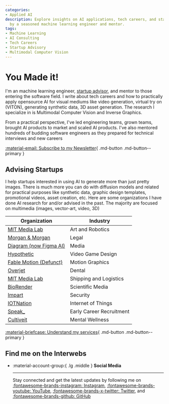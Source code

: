 ```yaml
---
categories:
- Applied AI
description: Explore insights on AI applications, tech careers, and startup advisory
  by a seasoned machine learning engineer and mentor.
tags:
- Machine Learning
- AI Consulting
- Tech Careers
- Startup Advisory
- Multimodal Computer Vision
---
```


# You Made it!

I'm an machine learning engineer, [startup advisor](./services.md), and mentor to those entering the software field. I write about tech careers and how to practically apply opensource AI for visual mediums like video generation, virtual try on (VITON), generating synthetic data, 3D asset generation. The research I specialize in is Multimodal Computer Vision and Inverse Graphics.

From a practical perspective, I've led engineering teams, grown teams, brought AI products to market and scaled AI products. I've also mentored hundreds of budding software engineers as they prepared for technical interviews and new careers

[:material-email: Subscribe to my Newsletter](https://www.dwaynekj.dev/subscribe){ .md-button .md-button--primary }


## Advising Startups

I help startups interested in using AI to generate more than just pretty images. There is much more you can do with diffusion models and related for practical purposes like synthetic data, graphic design templates, promotional videos, asset creation, etc. Here are some organizations I have done AI research for and/or advised in the past. The majority are focused on multimedia (images, vector-art, video, 3D)


| Organization                                                             | Industry                 |
|--------------------------------------------------------------------------|--------------------------|
| [MIT Media Lab](https://www.media.mit.edu/)                              | Art and Robotics         |
| [Morgan & Morgan](https://www.forthepeople.com/)                         | Legal                    |
| [Diagram (now Figma AI)](https://diagram.com)                            | Media                    |
| [Hypothetic](https://www.hypothetic.art/)                                | Video Game Design        |
| [Fable Motion (Defunct)](https://www.linkedin.com/company/fablemotion)   | Motion Graphics          |
| [Overjet](https://overjet.ai)                                            | Dental                   |
| [MIT Media Lab](https://railstate.com)                                   | Shipping and Logistics   |
| [BioRender](https://biorender.com/)                                      | Scientific Media         |
| [Impart](https://impart.security/)                                       | Security                 |
| [IOTNation](https://www.iotnation.com/)                                  | Internet of Things       |
| [Speak_](https://speak.careers/)                                         | Early Career Recruitment |
| [Cultiveit](https://www.cultiveit.io/)                                   | Mental Wellness          |


[:material-briefcase: Understand my services](./services.md){ .md-button .md-button--primary }

## Find me on the Interwebs

<div class="grid cards" markdown>

-   :material-account-group:{ .lg .middle } __Social Media__

    ---

    Stay connected and get the latest updates by following me on [:fontawesome-brands-instagram: Instagram](https://instagram.com/dwaynekj), [:fontawesome-brands-youtube: YouTube](https://www.youtube.com/@dwaynekj), [:fontawesome-brands-x-twitter: Twitter](https://x.com/senojenyawd), and [:fontawesome-brands-github: GitHub](https://github.com/dwaynekj)

</div>